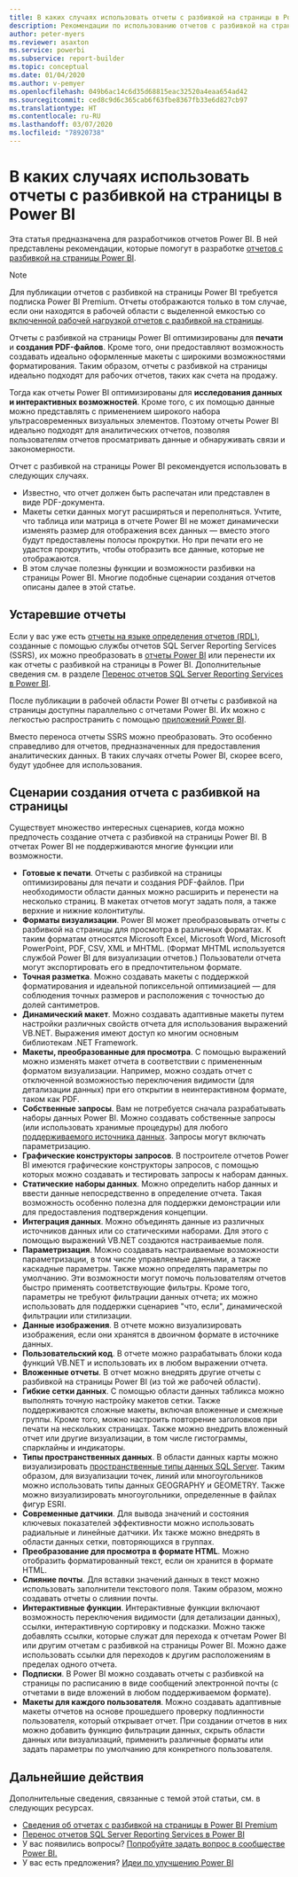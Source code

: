 ```yaml
---
title: В каких случаях использовать отчеты с разбивкой на страницы в Power BI
description: Рекомендации по использованию отчетов с разбивкой на страницы Power BI.
author: peter-myers
ms.reviewer: asaxton
ms.service: powerbi
ms.subservice: report-builder
ms.topic: conceptual
ms.date: 01/04/2020
ms.author: v-pemyer
ms.openlocfilehash: 049b6ac14c6d35d68815eac32520a4eaa654ad42
ms.sourcegitcommit: ced8c9d6c365cab6f63fbe8367fb33e6d827cb97
ms.translationtype: HT
ms.contentlocale: ru-RU
ms.lasthandoff: 03/07/2020
ms.locfileid: "78920738"
---
```

# <a name="when-to-use-paginated-reports-in-power-bi"></a>В каких случаях использовать отчеты с разбивкой на страницы в Power BI

Эта статья предназначена для разработчиков отчетов Power BI. В ней представлены рекомендации, которые помогут в разработке [отчетов с разбивкой на страницы Power BI](../paginated-reports/paginated-reports-report-builder-power-bi.md).

> [!NOTE]
> Для публикации отчетов с разбивкой на страницы Power BI требуется подписка Power BI Premium. Отчеты отображаются только в том случае, если они находятся в рабочей области с выделенной емкостью со [включенной рабочей нагрузкой отчетов с разбивкой на страницы](../service-admin-premium-workloads.md#paginated-reports).

Отчеты с разбивкой на страницы Power BI оптимизированы для **печати** и **создания PDF-файлов**. Кроме того, они предоставляют возможность создавать идеально оформленные макеты с широкими возможностями форматирования. Таким образом, отчеты с разбивкой на страницы идеально подходят для рабочих отчетов, таких как счета на продажу.

Тогда как отчеты Power BI оптимизированы для **исследования данных и интерактивных возможностей**. Кроме того, с их помощью данные можно представлять с применением широкого набора ультрасовременных визуальных элементов. Поэтому отчеты Power BI идеально подходят для аналитических отчетов, позволяя пользователям отчетов просматривать данные и обнаруживать связи и закономерности.

Отчет с разбивкой на страницы Power BI рекомендуется использовать в следующих случаях.

- Известно, что отчет должен быть распечатан или представлен в виде PDF-документа.
- Макеты сетки данных могут расширяться и переполняться. Учтите, что таблица или матрица в отчете Power BI не может динамически изменять размер для отображения всех данных — вместо этого будут предоставлены полосы прокрутки. Но при печати его не удастся прокрутить, чтобы отобразить все данные, которые не отображаются.
- В этом случае полезны функции и возможности разбивки на страницы Power BI. Многие подобные сценарии создания отчетов описаны далее в этой статье.

## <a name="legacy-reports"></a>Устаревшие отчеты

Если у вас уже есть [отчеты на языке определения отчетов (RDL)](/sql/reporting-services/reports/report-definition-language-ssrs), созданные с помощью службы отчетов SQL Server Reporting Services (SSRS), их можно преобразовать в [отчеты Power BI](../consumer/end-user-reports.md) или перенести их как отчеты с разбивкой на страницы в Power BI. Дополнительные сведения см. в разделе [Перенос отчетов SQL Server Reporting Services в Power BI](migrate-ssrs-reports-to-power-bi.md).

После публикации в рабочей области Power BI отчеты с разбивкой на страницы доступны параллельно с отчетами Power BI. Их можно с легкостью распространить с помощью [приложений Power BI](../service-create-distribute-apps.md).

Вместо переноса отчеты SSRS можно преобразовать. Это особенно справедливо для отчетов, предназначенных для предоставления аналитических данных. В таких случаях отчеты Power BI, скорее всего, будут удобнее для использования.

## <a name="paginated-report-scenarios"></a>Сценарии создания отчета с разбивкой на страницы

Существует множество интересных сценариев, когда можно предпочесть создание отчета с разбивкой на страницы Power BI. В отчетах Power BI не поддерживаются многие функции или возможности.

- **Готовые к печати**. Отчеты с разбивкой на страницы оптимизированы для печати и создания PDF-файлов. При необходимости области данных можно расширить и перенести на несколько страниц. В макетах отчетов могут задать поля, а также верхние и нижние колонтитулы.
- **Форматы визуализации**. Power BI может преобразовывать отчеты с разбивкой на страницы для просмотра в различных форматах. К таким форматам относятся Microsoft Excel, Microsoft Word, Microsoft PowerPoint, PDF, CSV, XML и MHTML. (Формат MHTML используется службой Power BI для визуализации отчетов.) Пользователи отчета могут экспортировать его в предпочтительном формате.
- **Точная разметка**. Можно создавать макеты с поддержкой форматирования и идеальной попиксельной оптимизацией — для соблюдения точных размеров и расположения с точностью до долей сантиметров.
- **Динамический макет**. Можно создавать адаптивные макеты путем настройки различных свойств отчета для использования выражений VB.NET. Выражения имеют доступ ко многим основным библиотекам .NET Framework.
- **Макеты, преобразованные для просмотра**. С помощью выражений можно изменять макет отчета в соответствии с примененным форматом визуализации. Например, можно создать отчет с отключенной возможностью переключения видимости (для детализации данных) при его открытии в неинтерактивном формате, таком как PDF.
- **Собственные запросы**. Вам не потребуется сначала разрабатывать наборы данных Power BI. Можно создавать собственные запросы (или использовать хранимые процедуры) для любого [поддерживаемого источника данных](../paginated-reports/paginated-reports-data-sources.md). Запросы могут включать параметризацию.
- **Графические конструкторы запросов**. В построителе отчетов Power BI имеются графические конструкторы запросов, с помощью которых можно создавать и тестировать запросы к наборам данных.
- **Статические наборы данных**. Можно определить набор данных и ввести данные непосредственно в определение отчета. Такая возможность особенно полезна для поддержки демонстрации или для предоставления подтверждения концепции.
- **Интеграция данных**. Можно объединять данные из различных источников данных или со статическими наборами. Для этого с помощью выражений VB.NET создаются настраиваемые поля.
- **Параметризация**. Можно создавать настраиваемые возможности параметризации, в том числе управляемые данными, а также каскадные параметры. Также можно определять параметры по умолчанию. Эти возможности могут помочь пользователям отчетов быстро применять соответствующие фильтры. Кроме того, параметры не требуют фильтрации данных отчета; их можно использовать для поддержки сценариев "что, если", динамической фильтрации или стилизации.
- **Данные изображения**. В отчете можно визуализировать изображения, если они хранятся в двоичном формате в источнике данных.
- **Пользовательский код**. В отчете можно разрабатывать блоки кода функций VB.NET и использовать их в любом выражении отчета.
- **Вложенные отчеты**. В отчет можно внедрять другие отчеты с разбивкой на страницы Power BI (из той же рабочей области).
- **Гибкие сетки данных**. С помощью области данных табликса можно выполнять точную настройку макетов сетки. Также поддерживаются сложные макеты, включая вложенные и смежные группы. Кроме того, можно настроить повторение заголовков при печати на нескольких страницах. Также можно внедрить вложенный отчет или другие визуализации, в том числе гистограммы, спарклайны и индикаторы.
- **Типы пространственных данных**. В области данных карты можно визуализировать [пространственные типы данных SQL Server](/sql/relational-databases/spatial/spatial-data-sql-server). Таким образом, для визуализации точек, линий или многоугольников можно использовать типы данных GEOGRAPHY и GEOMETRY. Также можно визуализировать многоугольники, определенные в файлах фигур ESRI.
- **Современные датчики**. Для вывода значений и состояния ключевых показателей эффективности можно использовать радиальные и линейные датчики. Их также можно внедрять в области данных сетки, повторяющихся в группах.
- **Преобразование для просмотра в формате HTML**. Можно отобразить форматированный текст, если он хранится в формате HTML.
- **Слияние почты**. Для вставки значений данных в текст можно использовать заполнители текстового поля. Таким образом, можно создавать отчеты о слиянии почты.
- **Интерактивные функции**. Интерактивные функции включают возможность переключения видимости (для детализации данных), ссылки, интерактивную сортировку и подсказки. Можно также добавлять ссылки, которые служат для перехода к отчетам Power BI или другим отчетам с разбивкой на страницы Power BI. Можно даже использовать ссылки для переходов к другим расположениям в пределах одного отчета.
- **Подписки**. В Power BI можно создавать отчеты с разбивкой на страницы по расписанию в виде сообщений электронной почты (с отчетами в виде вложений в любом поддерживаемом формате).
- **Макеты для каждого пользователя**. Можно создавать адаптивные макеты отчетов на основе прошедшего проверку подлинности пользователя, который открывает отчет. При создании отчетов в них можно добавить функцию фильтрации данных, скрыть области данных или визуализаций, применить различные форматы или задать параметры по умолчанию для конкретного пользователя.

## <a name="next-steps"></a>Дальнейшие действия

Дополнительные сведения, связанные с темой этой статьи, см. в следующих ресурсах.

- [Сведения об отчетах с разбивкой на страницы в Power BI Premium](../paginated-reports/paginated-reports-report-builder-power-bi.md)
- [Перенос отчетов SQL Server Reporting Services в Power BI](migrate-ssrs-reports-to-power-bi.md)
- У вас появились вопросы? [Попробуйте задать вопрос в сообществе Power BI.](https://community.powerbi.com/)
- У вас есть предложения? [Идеи по улучшению Power BI](https://ideas.powerbi.com/)

